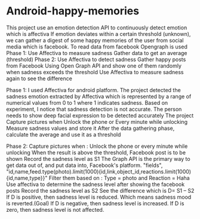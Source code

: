 # Android-happy-memories
This project use an emotion detection API to continuously detect emotion which is affectiva
If emotion deviates within a certain threshold (unknown),
we can gather a digest of some happy memories of the user from social media which is facebook.
To read data from facebook Opengraph is used
Phase 1: 
    Use Affectiva to measure sadness
    Gather data to get an average (threshold)
Phase 2: 
    Use Affectiva to detect sadness
    Gather happy posts from Facebook Using Open Graph API and show one of them randomly when sadness exceeds the threshold
    Use Affectiva to measure sadness again to see the difference

Phase 1:
I used Affectiva for android platform. The project detected the sadness emotion extracted by Affectiva which is represented by a range of numerical values from 0 to 1 where 1 indicates sadness. 
Based on experiment, I notice that sadness detection is not accurate. The person needs to show deep facial expression to be detected accurately
The project Capture pictures when Unlock the phone or Every minute while unlocking 
Measure sadness values and store it
After the data gathering phase, calculate the average and use it as a threshold

Phase 2:
Capture pictures when : Unlock the phone or every minute while unlocking
When the result is above the threshold, Facebook post is to be shown
Record the sadness level as S1
The Graph API is the primary way to get data out of, and put data into, Facebook's platform. 
"fields", "id,name,feed.type(photo).limit(1000){id,link,object_id,reactions.limit(1000){id,name,type}}"
Filter them based on : Type = photo and Reaction = Haha
Use affectiva to determine the sadness level after showing the facebook posts
Record the sadness level as S2
See the difference which is
D= S1 – S2
If D is positive, then sadness level is reduced. Which means sadness mood is reverted.(Goal) 
If D is negative, then sadness level is increased.
If D is zero, then sadness level is not affected.  

